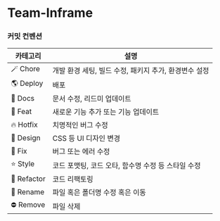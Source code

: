 # Team-Inframe

### 커밋 컨벤션
| 카테고리 | 설명 |
| --- | --- |
| 🪄 Chore | 개발 환경 세팅, 빌드 수정, 패키지 추가, 환경변수 설정 |
| 🌎 Deploy | 배포 |
| 📝 Docs | 문서 수정, 리드미 업데이트 |
| 🚀 Feat | 새로운 기능 추가 또는 기능 업데이트 |
| 🔥 Hotfix | 치명적인 버그 수정 |
| 🎨 Design | CSS 등 UI 디자인 변경 |
| 🔨 Fix | 버그 또는 에러 수정 |
| ⭐️ Style | 코드 포맷팅, 코드 오타, 함수명 수정 등 스타일 수정 |
| 🧠 Refactor | 코드 리팩토링 |
| 📁 Rename | 파일 혹은 폴더명 수정 혹은 이동 |
| ⛔️ Remove | 파일 삭제 |
